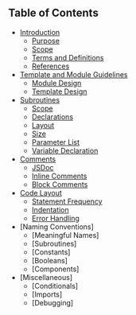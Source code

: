 Table of Contents
---

- [Introduction](introduction.md)
  - [Purpose](introduction.md#purpose)
  - [Scope](introduction.md#scope)
  - [Terms and Definitions](introduction.md#terms-and-definitions)
  - [References](introduction.md#references)
- [Template and Module Guidelines](template_module.md)
  - [Module Design](template_module.md#module-design)
  - [Template Design](template_module.md#template-design)
- [Subroutines](subroutine.md)
  - [Scope](subroutine.md#scope)
  - [Declarations](subroutine.md#declarations)
  - [Layout](subroutine.md#layout)
  - [Size](subroutine.md#size)
  - [Parameter List](subroutine.md#parameter-list)
  - [Variable Declaration](subroutine.md#variable-declaration)
- [Comments](comment.md)
  - [JSDoc](comment.md#jsdoc)
  - [Inline Comments](comment.md#inline-comments)
  - [Block Comments](comment.md#block-comments)
- [Code Layout](layout.md)
  - [Statement Frequency](layout.md#statement-frequency)
  - [Indentation](layout.md#indentation)
  - [Error Handling](layout.md#error-handling)
- [Naming Conventions]
  - [Meaningful Names]
  - [Subroutines]
  - [Constants]
  - [Booleans]
  - [Components]
- [Miscellaneous]
  - [Conditionals]
  - [Imports]
  - [Debugging]